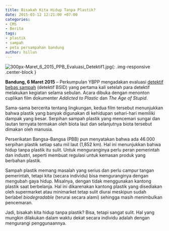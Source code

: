 ```yaml
---
title: Bisakah Kita Hidup Tanpa Plastik?
date: 2015-03-12 12:21:00 +07:00
categories:
- CMS
- Berita
tags:
- plastik
- sampah
- peta persampahan bandung
author: hillun
---
```


![300px-Maret_6_2015_PPB_Evaluasi_Detektif1.jpg](/uploads/300px-Maret_6_2015_PPB_Evaluasi_Detektif1.jpg){: .img-responsive .center-block }

**Bandung, 6 Maret 2015** – Perkumpulan YBPP mengadakan evaluasi [detektif bebas sampah](http://ciptamedia.org/ada-detektif-di-proyek-peta-persampahan-bandung/) (detektif BSID) yang pertama kali setelah para detektif melakukan kegiatan selama sebulan. Acara dibuka dengan menonton cuplikan film dokumenter *Addicted to Plastic* dan *The Age of Stupid*.

Sama-sama bercerita tentang lingkungan, kedua film tersebut menunjukkan bahwa plastik yang banyak digunakan di kehidupan sehari-hari memiliki dampak yang besar. Serpihan sampah plastik yang mencemari sungai dan lautan ternyata termakan oleh biota laut dan selanjutnya biota tersebut dimakan oleh manusia.

Perserikatan Bangsa-Bangsa (PBB) pun menyatakan bahwa ada 46.000 serpihan plastik setiap satu mil laut (1,852 km). Hal ini menunjukkan bahwa hidup tanpa plastik itu sulit. Untuk menguranginya perlu peran pemerintah dan industri, seperti membuat regulasi untuk kemasan produk yang berbahan plastik.

Sampah plastik memang masalah yang serius dan perlu campur tangan pemerintah, tetapi kita (secara individu) bisa menguranginya dengan mengubah gaya hidup. Misalnya, dengan tidak menggunakan kantong plastik saat berbelanja. Hal ini dikarenakan kantong plastik yang disediakan oleh supermarket atau minimarket tetap sulit diurai meskipun sudah berlabel *biodegradable* (terurai secara alami) sehingga masih menimbulkan pencemaran.

Jadi, bisakah kita hidup tanpa plastik? Bisa, tetapi sangat sulit. Hal yang mungkin dilakukan dalam waktu dekat secara individu adalah dengan mengurangi penggunaannya.